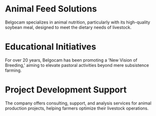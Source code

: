 # Animal Feed Solutions
Belgocam specializes in animal nutrition, particularly with its high-quality soybean meal, designed to meet the dietary needs of livestock. 

# Educational Initiatives
For over 20 years, Belgocam has been promoting a 'New Vision of Breeding,' aiming to elevate pastoral activities beyond mere subsistence farming. 

# Project Development Support
The company offers consulting, support, and analysis services for animal production projects, helping farmers optimize their livestock operations. 
